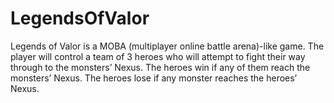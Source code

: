 # LegendsOfValor
Legends of Valor is a MOBA (multiplayer online battle arena)-like game. The player will control a team of 3 heroes who will attempt to fight their way through to the monsters’ Nexus. The heroes win if any of them reach the monsters’ Nexus. The heroes lose if any monster reaches the heroes’ Nexus.

